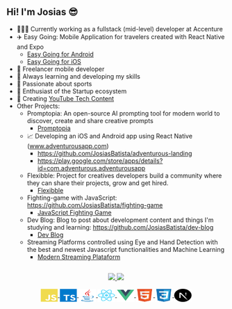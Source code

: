 ## Hi! I'm Josias 😎

  - 👨🏽‍💻 Currently working as a fullstack (mid-level) developer at Accenture
  - ✈️ Easy Going: Mobile Application for travelers created with React Native and Expo
    - [Easy Going for Android](https://play.google.com/store/apps/details?id=com.going.goingapp)
    - [Easy Going for iOS](https://apps.apple.com/br/app/easy-going/id6449904743)
  - 📱 Freelancer mobile developer
  - 🧐 Always learning and developing my skills
  - 🥇 Passionate about sports
  - 🦄 Enthusiast of the Startup ecosystem
  - 🧾 Creating [YouTube Tech Content](https://www.youtube.com/@josiasabraao)
  - Other Projects:
    - Promptopia:  An open-source AI prompting tool for modern world to discover, create and share creative prompts
      - [Promptopia](https://promptopia-application.vercel.app/)
    - 📈 Developing an iOS and Android app using React Native (www.adventurousapp.com)
      - https://github.com/JosiasBatista/adventurous-landing
      - https://play.google.com/store/apps/details?id=com.adventurous.adventurousapp
    - Flexibble: Project for creatives developers build a community where they can share their projects, grow and get hired.
      - [Flexibble](https://github.com/JosiasBatista/flexibble)
    - Fighting-game with JavaScript: https://github.com/JosiasBatista/fighting-game
      - [JavaScript Fighting Game](https://sword-challenge.netlify.app)
    - Dev Blog: Blog to post about development content and things I'm studying and learning: https://github.com/JosiasBatista/dev-blog
      - [Dev Blog](https://josias-devblog.vercel.app)
    - Streaming Platforms controlled using Eye and Hand Detection with the best and newest Javascript functionalities and Machine Learning
      - [Modern Streaming Plataform](https://josiasbatista.github.io/semana-js-expert07/classes/class04)

##

<div align="center">
  <a href="https://github.com/JosiasBatista">
  <img height="180em" src="https://github-readme-stats.vercel.app/api?username=JosiasBatista&show_icons=true&theme=tokyonight&include_all_commits=true&count_private=false" />
  <img height="180em" src="https://github-readme-stats.vercel.app/api/top-langs/?username=JosiasBatista&layout=compact&langs_count=6&theme=tokyonight" />
</div>
<div style="display: inline_block" align="center"><br>
  <img align="center" alt="Js" height="30" width="40" src="https://raw.githubusercontent.com/devicons/devicon/master/icons/javascript/javascript-plain.svg">
  <img align="center" alt="Ts" height="30" width="40" src="https://raw.githubusercontent.com/devicons/devicon/master/icons/typescript/typescript-plain.svg">
  <img align="center" alt="Java" height="30" width="40" src="https://raw.githubusercontent.com/devicons/devicon/master/icons/java/java-original.svg">
  <img align="center" alt="React" height="30" width="40" src="https://raw.githubusercontent.com/devicons/devicon/master/icons/react/react-original.svg">
  <img align="center" alt="Vue" height="30" width="40" src="https://raw.githubusercontent.com/devicons/devicon/master/icons/vuejs/vuejs-original.svg">
  <img align="center" alt="HTML" height="30" width="40" src="https://raw.githubusercontent.com/devicons/devicon/master/icons/html5/html5-original.svg">
  <img align="center" alt="CSS" height="30" width="40" src="https://raw.githubusercontent.com/devicons/devicon/master/icons/css3/css3-original.svg">
  <img align="center" alt="NextJS" height="30" width="40" src="https://raw.githubusercontent.com/devicons/devicon/master/icons/nextjs/nextjs-original.svg">
</div>  

##
